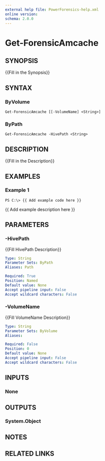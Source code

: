 ```yaml
---
external help file: PowerForensics-help.xml
online version: 
schema: 2.0.0
---
```


# Get-ForensicAmcache

## SYNOPSIS
{{Fill in the Synopsis}}

## SYNTAX

### ByVolume
```
Get-ForensicAmcache [[-VolumeName] <String>]
```

### ByPath
```
Get-ForensicAmcache -HivePath <String>
```

## DESCRIPTION
{{Fill in the Description}}

## EXAMPLES

### Example 1
```
PS C:\> {{ Add example code here }}
```

{{ Add example description here }}

## PARAMETERS

### -HivePath
{{Fill HivePath Description}}

```yaml
Type: String
Parameter Sets: ByPath
Aliases: Path

Required: True
Position: Named
Default value: None
Accept pipeline input: False
Accept wildcard characters: False
```

### -VolumeName
{{Fill VolumeName Description}}

```yaml
Type: String
Parameter Sets: ByVolume
Aliases: 

Required: False
Position: 0
Default value: None
Accept pipeline input: False
Accept wildcard characters: False
```

## INPUTS

### None


## OUTPUTS

### System.Object

## NOTES

## RELATED LINKS

